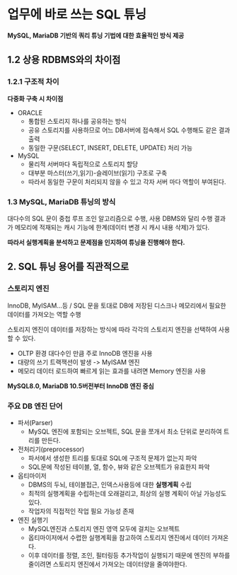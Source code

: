 # 업무에 바로 쓰는 SQL 튜닝 
__MySQL, MariaDB 기반의 쿼리 튜닝 기법에 대한 효율적인 방식 제공__

## 1.2 상용 RDBMS와의 차이점
### 1.2.1 구조적 차이 

__다중화 구축 시 차이점__

* ORACLE 
    * 통합된 스토리지 하나를 공유하는 방식 
    * 공유 스토리지를 사용하므로 어느 DB서버에 접속해서 SQL 수행해도 같은 결과 출력
    * 동일한 구문(SELECT, INSERT, DELETE, UPDATE) 처리 가능
* MySQL
    * 물리적 서버마다 독립적으로 스토리지 할당 
    * 대부분 마스터(쓰기,읽기)-슬레이브(읽기) 구조로 구축
    * 따라서 동일한 구문이 처리되지 않을 수 있고 각자 서버 마다 역할이 부여된다. 

### 1.3 MySQL, MariaDB 튜닝의 방식 
대다수의 SQL 문이 중첩 루프 조인 알고리즘으로 수행, 사용 DBMS와 달리 수행 결과
가 메모리에 적재되는 캐시 기능에 한계(데이터 변경 시 캐시 내용 삭제)가 있다.

__따라서 실행계획을 분석하고 문제점을 인지하여 튜닝을 진행해야 한다.__

## 2. SQL 튜닝 용어를 직관적으로 

### 스토리지 엔진 
InnoDB, MyISAM...등 / SQL 문을 토대로 DB에 저장된 디스크나 메모리에서 필요한 데이터를 가져오는 역할 수행

스토리지 엔진이 데이터를 저장하는 방식에 따라 각각의 스토리지 엔진을 선택하여 사용할 수 있다.

*   OLTP 환경 대다수인 만큼 주로 InnoDB 엔진을 사용 
*   대량의 쓰기 트랙잭션이 발생 -> MyISAM 엔진
*   메모리 데이터 로드하여 빠르게 읽는 효과를 내려면 Memory 엔진을 사용 

__MySQL8.0, MariaDB 10.5버전부터 InnoDB 엔진 중심__

### 주요 DB 엔진 단어 
* 파서(Parser) 
    * MySQL 엔진에 포함되는 오브젝트, SQL 문을 쪼개서 최소 단위로 분리하여 트리를 만든다. 
* 전처리기(preprocessor)
    * 파서에서 생성한 트리를 토대로 SQL에 구조적 문제가 없는지 파악 
    * SQL문에 작성된 테이블, 열, 함수, 뷰와 같은 오브젝트가 유효한지 파악
* 옵티마이저
    * DBMS의 두뇌, 테이블접근, 인덱스사용등에 대한 __실행계획__ 수립
    * 최적의 실행계획을 수립하는데 오래걸리고, 최상의 실행 계획이 아닐 가능성도 있다. 
    * 작업자의 직접적인 작업 필요 가능성 존재
* 엔진 실행기 
    * MySQL엔진과 스토리지 엔진 영역 모두에 걸치는 오브젝트
    * 옵티마이저에서 수렵한 실행계획을 참고하여 스토리지 엔진에서 데이터 가져온다. 
    * 이후 데이터를 정렬, 조인, 필터링등 추가작업이 실행되기 때문에 엔진의 부하를 줄이려면 스토리지 엔진에서 가져오는 데이터양을 줄여야한다. 



    